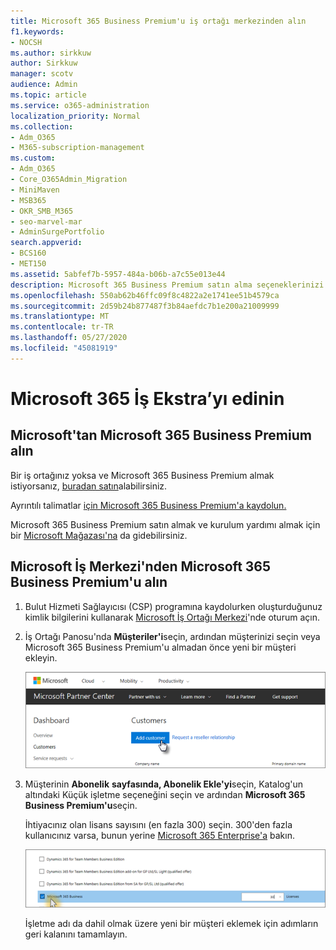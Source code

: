 ```yaml
---
title: Microsoft 365 Business Premium'u iş ortağı merkezinden alın
f1.keywords:
- NOCSH
ms.author: sirkkuw
author: Sirkkuw
manager: scotv
audience: Admin
ms.topic: article
ms.service: o365-administration
localization_priority: Normal
ms.collection:
- Adm_O365
- M365-subscription-management
ms.custom:
- Adm_O365
- Core_O365Admin_Migration
- MiniMaven
- MSB365
- OKR_SMB_M365
- seo-marvel-mar
- AdminSurgePortfolio
search.appverid:
- BCS160
- MET150
ms.assetid: 5abfef7b-5957-484a-b06b-a7c55e013e44
description: Microsoft 365 Business Premium satın alma seçeneklerinizi ve Microsoft İş Ortağı Merkezi'nden satın alma yla ilgili adım adım yönergelerinizi keşfedin.
ms.openlocfilehash: 550ab62b46ffc09f8c4822a2e1741ee51b4579ca
ms.sourcegitcommit: 2d59b24b877487f3b84aefdc7b1e200a21009999
ms.translationtype: MT
ms.contentlocale: tr-TR
ms.lasthandoff: 05/27/2020
ms.locfileid: "45081919"
---
```

# <a name="get-microsoft-365-business-premium"></a>Microsoft 365 İş Ekstra’yı edinin

## <a name="get-microsoft-365-business-premium-from-microsoft"></a>Microsoft'tan Microsoft 365 Business Premium alın

Bir iş ortağınız yoksa ve Microsoft 365 Business Premium almak istiyorsanız, [buradan satın](https://www.microsoft.com/en-US/microsoft-365/business)alabilirsiniz.

Ayrıntılı talimatlar [için Microsoft 365 Business Premium'a kaydolun.](sign-up.md)

Microsoft 365 Business Premium satın almak ve kurulum yardımı almak için bir [Microsoft Mağazası'na](https://www.microsoft.com/en-us/store/locations/find-a-store?icid=en_US_Store_UH_FAS) da gidebilirsiniz.
  
## <a name="get-microsoft-365-business-premium-from-microsoft-partner-center"></a>Microsoft İş Merkezi'nden Microsoft 365 Business Premium'u alın

1. Bulut Hizmeti Sağlayıcısı (CSP) programına kaydolurken oluşturduğunuz kimlik bilgilerini kullanarak [Microsoft İş Ortağı Merkezi](https://go.microsoft.com/fwlink/p/?linkid=849910)'nde oturum açın. 
    
2. İş Ortağı Panosu'nda **Müşteriler'i**seçin, ardından müşterinizi seçin veya Microsoft 365 Business Premium'u almadan önce yeni bir müşteri ekleyin.
    
    ![Microsoft İş Ortağı merkezinde bir müşteri ekleyin.](../media/ec807d07-bbd2-411f-8fe1-c644cf9a3882.png)
  
3. Müşterinin **Abonelik** **sayfasında, Abonelik Ekle'yi**seçin, Katalog'un altındaki Küçük işletme seçeneğini seçin ve ardından **Microsoft 365 Business Premium'u**seçin.
    
    İhtiyacınız olan lisans sayısını (en fazla 300) seçin. 300'den fazla kullanıcınız varsa, bunun yerine [Microsoft 365 Enterprise'a](https://go.microsoft.com/fwlink/p/?linkid=862316) bakın. 
    
    ![Yeni abonelik sayfasında küçük işletmeleri seçin.](../media/52d99e89-2175-4974-84bb-dd626048541b.png)
  
    İşletme adı da dahil olmak üzere yeni bir müşteri eklemek için adımların geri kalanını tamamlayın.
    


